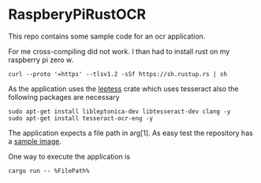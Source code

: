 # RaspberyPiRustOCR

This repo contains some sample code for an ocr application.

For me cross-compiling did not work.
I than had to install rust on my raspberry pi zero w.

```
curl --proto '=https' --tlsv1.2 -sSf https://sh.rustup.rs | sh
```

As the application uses the [leptess](https://crates.io/crates/leptess) crate which uses tesseract also the following packages are necessary

```
sudo apt-get install libleptonica-dev libtesseract-dev clang -y
sudo apt-get install tesseract-ocr-eng -y
```

The application expects a file path in arg[1]. As easy test the repository has a [sample image](https://github.com/nampacx/RaspberyPiRustOCR/blob/main/src/OcrSample/di.png).

One way to execute the application is 

```
cargo run -- %FilePath%
```
